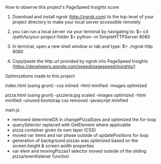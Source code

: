 How to observe this project's PageSpeed Insights score
1) Download and install ngrok (http://ngrok.com) to the top-level of your project directory to make your local server accessible remotely
2) you can run a local server via your terminal by navigating to:
	$> cd /path/to/your-project-folder
	$> python -m SimpleHTTPServer 8080

3) In terminal, open a new shell window or tab and type: 
	$> ./ngrok http 8080 

4) Copy/paste the http url provided by ngrok into PageSpeed Insights (https://developers.google.com/speed/pagespeed/insights/)



Optimizations made to this project

index.html (using grunt)
-css inlined
-html minified
-images optimized

pizza.html (using grunt)
-pizzeria.jpg scaled
-images optimized
-html minified
-unused bootstrap css removed
-javascript minified

main.js
- removed determineDX in changePizzaSizes and optimized the for-loop
- querySelector replaced with GetElement where applicable
- pizza container given its own layer (CSS)
- moved var items and var phase outside of updatePositions for loop
- generation of background pizzas was optimized based on the screen.height & screen.width properties
- var elem and movingPizzas1 selector moved outside of the sliding pizza/eventlistener function

